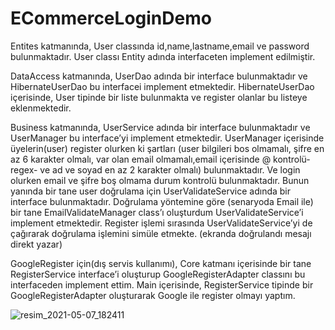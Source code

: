 # ECommerceLoginDemo

Entites katmanında, User classında id,name,lastname,email ve password bulunmaktadır. User classı Entity adında interfaceten implement edilmiştir.

DataAccess katmanında, UserDao adında bir interface bulunmaktadır ve HibernateUserDao bu interfacei implement etmektedir. HibernateUserDao içerisinde, User tipinde bir liste bulunmakta ve register olanlar bu listeye eklenmektedir.

Business katmanında, UserService adında bir interface bulunmaktadır ve UserManager bu interface’yi implement etmektedir. UserManager içerisinde üyelerin(user) register olurken ki şartları (user bilgileri bos olmamalı, şifre en az 6 karakter olmalı, var olan email olmamalı,email içerisinde @ kontrolü-regex- ve ad ve soyad en az 2 karakter olmalı) bulunmaktadır. Ve login olurken email ve şifre boş olmama durum kontrolü bulunmaktadır. Bunun yanında bir tane user doğrulama için UserValidateService adında bir interface bulunmaktadır. Doğrulama yöntemine göre (senaryoda Email ile) bir tane EmailValidateManager class’ı oluşturdum UserValidateService’i implement etmektedir. Register işlemi sırasında UserValidateService’yi de çağırarak doğrulama işlemini simüle etmekte. (ekranda doğrulandı mesajı direkt yazar)

GoogleRegister için(dış servis kullanımı), Core katmanı içerisinde bir tane RegisterService interface’i oluşturup GoogleRegisterAdapter classını bu interfaceden implement ettim. Main içerisinde, RegisterService tipinde bir GoogleRegisterAdapter oluşturarak Google ile register olmayı yaptım. 


![resim_2021-05-07_182411](https://user-images.githubusercontent.com/23154975/117472301-69ffea80-af61-11eb-8896-39caa086a124.png)

